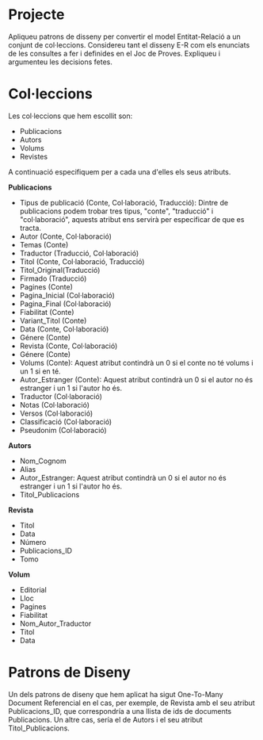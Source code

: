 # Projecte 
Apliqueu patrons de disseny per convertir el model Entitat-Relació a un conjunt de col·leccions. 
Considereu tant el disseny E-R com els enunciats de les consultes a fer i definides en el Joc de Proves. 
Expliqueu i argumenteu les decisions fetes.

# Col·leccions
Les col·leccions que hem escollit son:
- Publicacions
- Autors
- Volums
- Revistes

A continuació especifiquem per a cada una d'elles els seus atributs.

__Publicacions__
- Tipus de publicació (Conte, Col·laboració, Traducció): Dintre de publicacions podem trobar tres tipus, "conte", "traducció" i "col·laboració", aquests atribut ens servirà per especificar de que es tracta.
- Autor (Conte, Col·laboració)
- Temas (Conte)
- Traductor (Traducció, Col·laboració)
- Titol (Conte, Col·laboració, Traducció)
- Titol_Original(Traducció)
- Firmado (Traducció)
- Pagines (Conte)
- Pagina_Inicial (Col·laboració)
- Pagina_Final (Col·laboració)
- Fiabilitat (Conte)
- Variant_Titol (Conte)
- Data (Conte, Col·laboració)
- Génere (Conte)
- Revista (Conte, Col·laboració)
- Génere (Conte)
- Volums (Conte): Aquest atribut contindrà un 0 si el conte no té volums i un 1 si en té. 
- Autor_Estranger (Conte): Aquest atribut contindrà un 0 si el autor no és estranger i un 1 si l'autor ho és. 
- Traductor (Col·laboració)
- Notas (Col·laboració)
- Versos (Col·laboració)
- Classificació (Col·laboració)
- Pseudonim (Col·laboració)

__Autors__
- Nom_Cognom
- Alias
- Autor_Estranger: Aquest atribut contindrà un 0 si el autor no és estranger i un 1 si l'autor ho és. 
- Titol_Publicacions

__Revista__
- Titol
- Data
- Número
- Publicacions_ID
- Tomo

__Volum__
- Editorial
- Lloc
- Pagines
- Fiabilitat
- Nom_Autor_Traductor
- Titol
- Data


# Patrons de Diseny

Un dels patrons de diseny que hem aplicat ha sigut One-To-Many Document Referencial en el cas, per exemple, de Revista amb el seu atribut Publicacions_ID, que correspondría a una llista de ids de documents Publicacions. Un altre cas, sería el de Autors i el seu atribut Titol_Publicacions.
